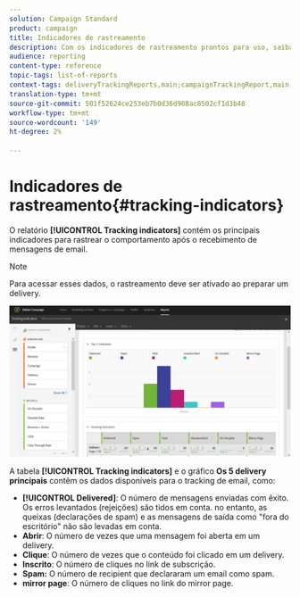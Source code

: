 ```yaml
---
solution: Campaign Standard
product: campaign
title: Indicadores de rastreamento
description: Com os indicadores de rastreamento prontos para uso, saiba mais sobre o comportamento de seus clientes quando recebem mensagens de email.
audience: reporting
content-type: reference
topic-tags: list-of-reports
context-tags: deliveryTrackingReports,main;campaignTrackingReport,main;programTrackingReport,main
translation-type: tm+mt
source-git-commit: 501f52624ce253eb7b0d36d908ac8502cf1d3b48
workflow-type: tm+mt
source-wordcount: '149'
ht-degree: 2%

---
```



# Indicadores de rastreamento{#tracking-indicators}

O relatório **[!UICONTROL Tracking indicators]** contém os principais indicadores para rastrear o comportamento após o recebimento de mensagens de email.

>[!NOTE]
>
>Para acessar esses dados, o rastreamento deve ser ativado ao preparar um delivery.

![](assets/delivery_reports_2.png)

A tabela **[!UICONTROL Tracking indicators]** e o gráfico **Os 5 delivery principais** contêm os dados disponíveis para o tracking de email, como:

* **[!UICONTROL Delivered]**: O número de mensagens enviadas com êxito. Os erros levantados (rejeições) são tidos em conta. no entanto, as queixas (declarações de spam) e as mensagens de saída como &quot;fora do escritório&quot; não são levadas em conta.
* **Abrir**: O número de vezes que uma mensagem foi aberta em um delivery.
* **Clique**: O número de vezes que o conteúdo foi clicado em um delivery.
* **Inscrito**: O número de cliques no link de subscrição.
* **Spam:** O número de recipient que declararam um email como spam.
* **mirror page**: O número de cliques no link do mirror page.

